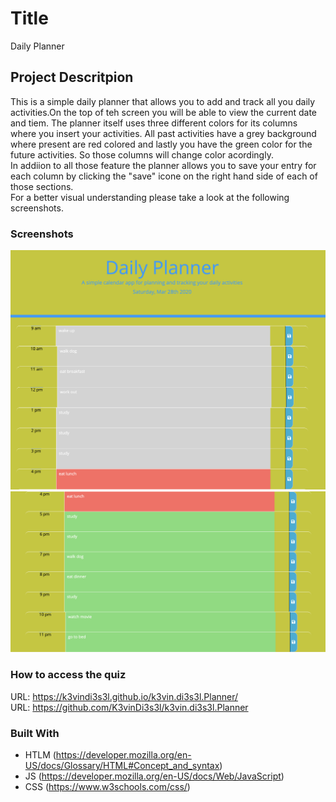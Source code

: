 # Title 

Daily Planner

## Project Descritpion

This is a simple daily planner that allows you to add and track all you daily activities.On the top of teh screen you will be able to view the current date and tiem. The planner itself uses three different colors for its columns where you insert your activities. All past activities have a grey background where present are red colored and lastly you have the green color for the future activities. So those columns will change color acordingly. 
<br>
In addiion to all those feature the planner allows you to save your entry for each column by clicking the "save" icone on the right hand side of each of those sections. 
<br>
For a better visual understanding please take a look at the following screenshots.


### Screenshots
![](img/1.png)
<br>
![](img/2.png)


### How to access the quiz
URL:   https://k3vindi3s3l.github.io/k3vin.di3s3l.Planner/
<br>
URL: https://github.com/K3vinDi3s3l/k3vin.di3s3l.Planner

### Built With

* HTLM (https://developer.mozilla.org/en-US/docs/Glossary/HTML#Concept_and_syntax)
* JS (https://developer.mozilla.org/en-US/docs/Web/JavaScript)
* CSS (https://www.w3schools.com/css/)
